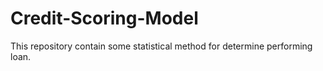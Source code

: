 # Credit-Scoring-Model
This repository contain some statistical method for determine performing loan.
